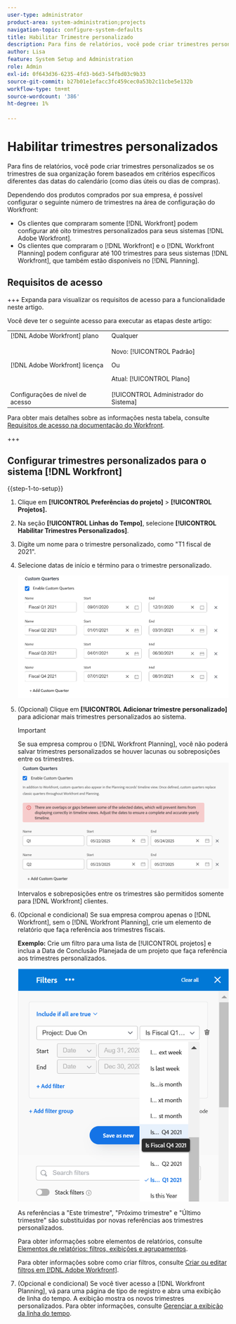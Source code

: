 ```yaml
---
user-type: administrator
product-area: system-administration;projects
navigation-topic: configure-system-defaults
title: Habilitar Trimestre personalizado
description: Para fins de relatórios, você pode criar trimestres personalizados se os trimestres de sua organização forem baseados em critérios específicos diferentes das datas do calendário (como dias úteis ou dias de compras).
author: Lisa
feature: System Setup and Administration
role: Admin
exl-id: 0f643d36-6235-4fd3-b6d3-54fbd03c9b33
source-git-commit: b27b01e1efacc3fc459cec0a53b2c11cbe5e132b
workflow-type: tm+mt
source-wordcount: '386'
ht-degree: 1%

---
```


# Habilitar trimestres personalizados

<!--Audited: 11/2024-->

Para fins de relatórios, você pode criar trimestres personalizados se os trimestres de sua organização forem baseados em critérios específicos diferentes das datas do calendário (como dias úteis ou dias de compras).

Dependendo dos produtos comprados por sua empresa, é possível configurar o seguinte número de trimestres na área de configuração do Workfront:

* Os clientes que compraram somente [!DNL Workfront] podem configurar até oito trimestres personalizados para seus sistemas [!DNL Adobe Workfront].
* Os clientes que compraram o [!DNL Workfront] e o [!DNL Workfront Planning] podem configurar até 100 trimestres para seus sistemas [!DNL Workfront], que também estão disponíveis no [!DNL Planning].

## Requisitos de acesso

+++ Expanda para visualizar os requisitos de acesso para a funcionalidade neste artigo.

Você deve ter o seguinte acesso para executar as etapas deste artigo:

<table style="table-layout:auto"> 
 <col> 
 <col> 
 <tbody> 
  <tr> 
   <td role="rowheader">[!DNL Adobe Workfront] plano</td> 
   <td>Qualquer</td> 
  </tr> 
  <tr> 
   <td role="rowheader">[!DNL Adobe Workfront] licença</td> 
   <td><p>Novo: [!UICONTROL Padrão]</p>
   Ou
   <p>Atual: [!UICONTROL Plano]</p>
   </td> 
  </tr> 
  <tr> 
   <td role="rowheader">Configurações de nível de acesso</td> 
   <td>[!UICONTROL Administrador do Sistema]</td>
  </tr> 
 </tbody> 
</table>

Para obter mais detalhes sobre as informações nesta tabela, consulte [Requisitos de acesso na documentação do Workfront](/help/quicksilver/administration-and-setup/add-users/access-levels-and-object-permissions/access-level-requirements-in-documentation.md).

+++

## Configurar trimestres personalizados para o sistema [!DNL Workfront]

{{step-1-to-setup}}

1. Clique em **[!UICONTROL Preferências do projeto]** > **[!UICONTROL Projetos].**

1. Na seção **[!UICONTROL Linhas do Tempo]**, selecione **[!UICONTROL Habilitar Trimestres Personalizados]**.

1. Digite um nome para o trimestre personalizado, como &quot;T1 fiscal de 2021&quot;.
1. Selecione datas de início e término para o trimestre personalizado.

   ![Trimestres personalizados](assets/custom-quarters-nwe.png)

1. (Opcional) Clique em **[!UICONTROL Adicionar trimestre personalizado]** para adicionar mais trimestres personalizados ao sistema.

   >[!IMPORTANT]
   >
   > Se sua empresa comprou o [!DNL Workfront Planning], você não poderá salvar trimestres personalizados se houver lacunas ou sobreposições entre os trimestres.
   >![Trimestres personalizados com aviso de sobreposição](assets/custom-quarters-with-overlap-warning.png)
   >Intervalos e sobreposições entre os trimestres são permitidos somente para [!DNL Workfront] clientes.

1. (Opcional e condicional) Se sua empresa comprou apenas o [!DNL Workfront], sem o [!DNL Workfront Planning], crie um elemento de relatório que faça referência aos trimestres fiscais.


   **Exemplo:** Crie um filtro para uma lista de [!UICONTROL projetos] e inclua a Data de Conclusão Planejada de um projeto que faça referência aos trimestres personalizados.

   ![Filtro de projeto com trimestres personalizados](assets/example-of-project-filter-with-custom-quarters.png)

   As referências a &quot;Este trimestre&quot;, &quot;Próximo trimestre&quot; e &quot;Último trimestre&quot; são substituídas por novas referências aos trimestres personalizados.

   Para obter informações sobre elementos de relatórios, consulte [Elementos de relatórios: filtros, exibições e agrupamentos](../../../reports-and-dashboards/reports/reporting-elements/reporting-elements-filters-views-groupings.md).

   Para obter informações sobre como criar filtros, consulte [Criar ou editar filtros em [!DNL Adobe Workfront]](../../../reports-and-dashboards/reports/reporting-elements/create-filters.md).
1. (Opcional e condicional) Se você tiver acesso a [!DNL Workfront Planning], vá para uma página de tipo de registro e abra uma exibição de linha do tempo. A exibição mostra os novos trimestres personalizados.
Para obter informações, consulte [Gerenciar a exibição da linha do tempo](/help/quicksilver/planning/views/manage-the-timeline-view.md).
